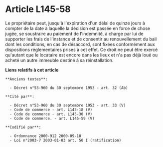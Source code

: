 # Article L145-58

Le propriétaire peut, jusqu'à l'expiration d'un délai de quinze jours à compter de la date à laquelle la décision est passée
en force de chose jugée, se soustraire au paiement de l'indemnité, à charge par lui de supporter les frais de l'instance et
de consentir au renouvellement du bail dont les conditions, en cas de désaccord, sont fixées conformément aux dispositions
réglementaires prises à cet effet. Ce droit ne peut être exercé qu'autant que le locataire est encore dans les lieux et n'a
pas déjà loué ou acheté un autre immeuble destiné à sa réinstallation.

**Liens relatifs à cet article**

	**Anciens textes**:

	  - Décret n°53-960 du 30 septembre 1953 - art. 32 (Ab)

	**Cité par**:

	  - Décret n°53-960 du 30 septembre 1953 - art. 33 (V)
	  - Code de commerce - art. L145-18 (V)
	  - Code de commerce - art. L145-30 (V)
	  - Code de commerce. - art. L145-59 (V)

	**Codifié par**:

	  - Ordonnance 2000-912 2000-09-18
	  - Loi n°2003-7 2003-01-03 art. 50 I (ratification)
